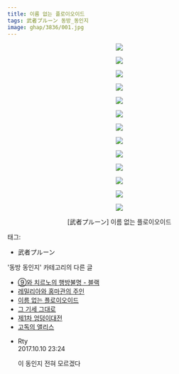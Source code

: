```yaml
---
title: 이름 없는 플로이오이드
tags: 武者プルーン 동방_동인지
image: ghap/3836/001.jpg
---
```

<div class="article">
<p style="text-align: center; clear: none; float: none;"><img src="{{ site.nasurl }}/ghap/3836/001.jpg"/></p>
<p style="text-align: center; clear: none; float: none;"><img src="{{ site.nasurl }}/ghap/3836/002.jpg"/></p>
<p style="text-align: center; clear: none; float: none;"><img src="{{ site.nasurl }}/ghap/3836/003.jpg"/></p>
<p style="text-align: center; clear: none; float: none;"><img src="{{ site.nasurl }}/ghap/3836/004.jpg"/></p>
<p style="text-align: center; clear: none; float: none;"><img src="{{ site.nasurl }}/ghap/3836/005.jpg"/></p>
<p style="text-align: center; clear: none; float: none;"><img src="{{ site.nasurl }}/ghap/3836/006.jpg"/></p>
<p style="text-align: center; clear: none; float: none;"><img src="{{ site.nasurl }}/ghap/3836/007.jpg"/></p>
<p style="text-align: center; clear: none; float: none;"><img src="{{ site.nasurl }}/ghap/3836/008.jpg"/></p>
<p style="text-align: center; clear: none; float: none;"><img src="{{ site.nasurl }}/ghap/3836/009.jpg"/></p>
<p style="text-align: center; clear: none; float: none;"><img src="{{ site.nasurl }}/ghap/3836/010.jpg"/></p>
<p style="text-align: center; clear: none; float: none;"><img src="{{ site.nasurl }}/ghap/3836/011.jpg"/></p>
<p style="text-align: center; clear: none; float: none;"><img src="{{ site.nasurl }}/ghap/3836/012.jpg"/></p>
<p style="text-align: center; clear: none; float: none;"><img src="{{ site.nasurl }}/ghap/3836/013.jpg"/></p>
<p style="text-align: center; clear: none; float: none;">[武者プルーン] 이름 없는 플로이오이드</p>
</div><div class="tagTrail">
<p>태그: </p>
<ul>
<li>武者プルーン</li>
</ul>
</div><div class="another">
<p>'동방 동인지' 카테고리의 다른 글</p>
<ul>
<li><a href="/2017-10-06-ghap_3843">⑨와 치르노의 행방불명 - 블랙</a></li>
<li><a href="/2017-10-06-ghap_3839">레밀리아와 홍마관의 주인</a></li>
<li><a href="/2017-10-06-ghap_3836">이름 없는 플로이오이드</a></li>
<li><a href="/2017-10-06-ghap_3833">그 기세 그대로</a></li>
<li><a href="/2017-10-06-ghap_3829">제1차 엉덩이대전</a></li>
<li><a href="/2017-10-06-ghap_3828">고독의 앨리스</a></li>
</ul>
</div><div class="cb_module cb_fluid">
<div class="cb_wrt cb_profile">
<div class="comment">
<ul>
<li class="cb_thumb_off" id="comment15102175">
<div class="cb_comment_area">
<div class="cb_info_area">
<div class="cb_section">
<span class="cb_nick_name">Rty</span>
</div>
<div class="cb_section">
<span class="cb_date">2017.10.10 23:24 </span>
</div>
</div>
<div class="cb_dsc_comment">
<p class="cb_dsc">
											이 동인지 전혀 모르겠다
										</p>
</div>
</div></li>
</ul>
</div>
</div><!-- commentList close -->
</div>